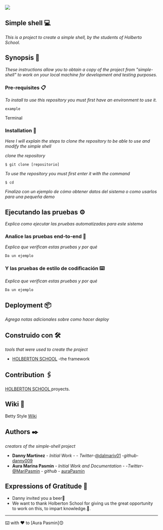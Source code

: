 ![](https://trinityventures.com/uploads/images/portfolio/_270xAUTO_crop_center-center/Holberton-3.png)

## Simple shell 💻

_This is a project to create a simple shell, by the students of Holberto School._

## Synopsis 🚀

_These instructions allow you to obtain a copy of the project from
"simple-shell" to work on your local machine for development and testing purposes._

### Pre-requisites 📋

_To install to use this repository you must first have an environment to use it._

```
example
```
Terminal

### Installation 🔧

_Here I will explain the steps to clone the repository to be able to use and modify the simple shell_

_clone the repository_

```
$ git clone [repositorio]
```

_To use the repository you must first enter it with the command_

```
$ cd
```

_Finaliza con un ejemplo de cómo obtener datos del sistema o como usarlos para una pequeña demo_

## Ejecutando las pruebas ⚙️

_Explica como ejecutar las pruebas automatizadas para este sistema_

### Analice las pruebas end-to-end 🔩

_Explica que verifican estas pruebas y por qué_

```
Da un ejemplo
```

### Y las pruebas de estilo de codificación ⌨️

_Explica que verifican estas pruebas y por qué_

```
Da un ejemplo
```

## Deployment 📦

_Agrega notas adicionales sobre como hacer deploy_

## Construido con 🛠️

_tools that were used to create the project_

* [HOLBERTON SCHOOL](https://intranet.hbtn.io/concepts/75) -the framework

## Contribution 🖇️

[HOLBERTON SCHOOL ](https://intranet.hbtn.io/projects/235)proyects.

## Wiki 📖

Betty Style [Wiki](https://github.com/holbertonschool/Betty/wiki)

## Authors ✒️

_creators of the simple-shell project_

* **Danny Martinez** - *Initial Work* - - *Twitter*-[@dalmariv01](https://twitter.com/dalmariv01) -*github*- [danny009](https://github.com/danny099)
* **Aura Marina Pasmin** - *Initial Work and Documentation* - -*Twitter*- [@MariPasmin](https://twitter.com/Mari_Pasmin) - *github* - [auraPasmin](https://github.com/auraPasmin)
 


## Expressions of Gratitude 🎁

* Danny invited you a beer🍺
*  We want to thank Holberton School for giving us the great opportunity to work on this, to impart knowledge.🐙.




---
⌨️ with ❤️ to [Aura Pasmin]😊
